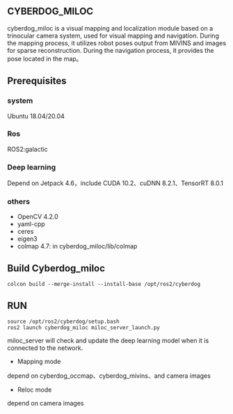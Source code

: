 ## CYBERDOG_MILOC
cyberdog_miloc is a visual mapping and localization module based on a trinocular camera system, used for visual mapping and navigation. During the mapping process, it utilizes robot poses output from MIVINS and images for sparse reconstruction. During the navigation process, it provides the pose located in the map。

## Prerequisites

### system
Ubuntu 18.04/20.04
### Ros
ROS2:galactic
### Deep learning
Depend on Jetpack 4.6，include CUDA 10.2、cuDNN 8.2.1、TensorRT 8.0.1
### others 
- OpenCV 4.2.0
- yaml-cpp
- ceres
- eigen3
- colmap 4.7: in cyberdog_miloc/lib/colmap

## Build Cyberdog_miloc

```shell
colcon build --merge-install --install-base /opt/ros2/cyberdog
```

## RUN

```shell
source /opt/ros2/cyberdog/setup.bash
ros2 launch cyberdog_miloc miloc_server_launch.py
```
miloc_server will check and update the deep learning model when it is connected to the network.

- Mapping mode

depend on cyberdog_occmap、cyberdog_mivins、and camera images

- Reloc mode

depend on camera images
